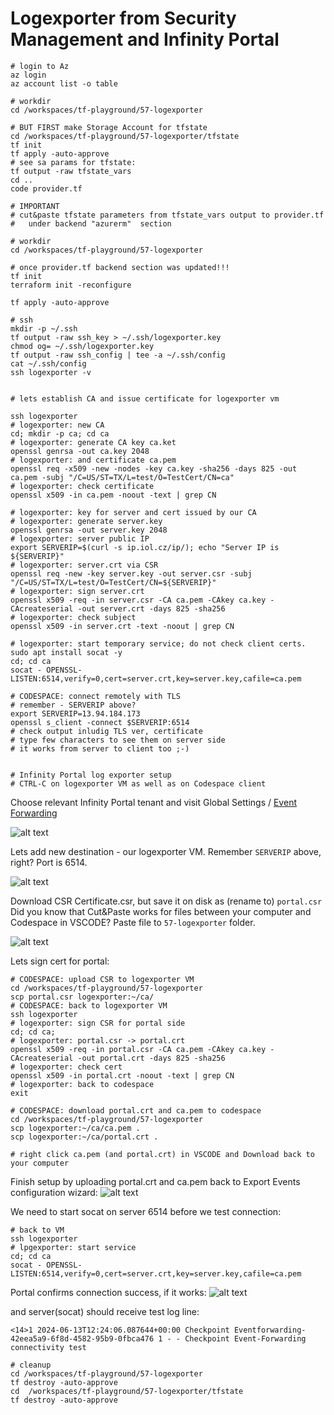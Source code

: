 # Logexporter from Security Management and Infinity Portal

```shell
# login to Az
az login
az account list -o table

# workdir
cd /workspaces/tf-playground/57-logexporter

# BUT FIRST make Storage Account for tfstate
cd /workspaces/tf-playground/57-logexporter/tfstate
tf init
tf apply -auto-approve
# see sa params for tfstate:
tf output -raw tfstate_vars
cd ..
code provider.tf

# IMPORTANT 
# cut&paste tfstate parameters from tfstate_vars output to provider.tf
#   under backend "azurerm"  section

# workdir
cd /workspaces/tf-playground/57-logexporter

# once provider.tf backend section was updated!!!
tf init
terraform init -reconfigure

tf apply -auto-approve

# ssh
mkdir -p ~/.ssh
tf output -raw ssh_key > ~/.ssh/logexporter.key
chmod og= ~/.ssh/logexporter.key
tf output -raw ssh_config | tee -a ~/.ssh/config
cat ~/.ssh/config
ssh logexporter -v


# lets establish CA and issue certificate for logexporter vm

ssh logexporter
# logexporter: new CA
cd; mkdir -p ca; cd ca
# logexporter: generate CA key ca.ket
openssl genrsa -out ca.key 2048
# logexporter: and certificate ca.pem
openssl req -x509 -new -nodes -key ca.key -sha256 -days 825 -out ca.pem -subj "/C=US/ST=TX/L=test/O=TestCert/CN=ca"
# logexporter: check certificate
openssl x509 -in ca.pem -noout -text | grep CN

# logexporter: key for server and cert issued by our CA
# logexporter: generate server.key
openssl genrsa -out server.key 2048
# logexporter: server public IP
export SERVERIP=$(curl -s ip.iol.cz/ip/); echo "Server IP is ${SERVERIP}"
# logexporter: server.crt via CSR
openssl req -new -key server.key -out server.csr -subj "/C=US/ST=TX/L=test/O=TestCert/CN=${SERVERIP}"
# logexporter: sign server.crt
openssl x509 -req -in server.csr -CA ca.pem -CAkey ca.key -CAcreateserial -out server.crt -days 825 -sha256
# logexporter: check subject
openssl x509 -in server.crt -text -noout | grep CN

# logexporter: start temporary service; do not check client certs.
sudo apt install socat -y
cd; cd ca
socat - OPENSSL-LISTEN:6514,verify=0,cert=server.crt,key=server.key,cafile=ca.pem

# CODESPACE: connect remotely with TLS
# remember - SERVERIP above?
export SERVERIP=13.94.184.173
openssl s_client -connect $SERVERIP:6514 
# check output inludig TLS ver, certificate
# type few characters to see them on server side
# it works from server to client too ;-)


# Infinity Portal log exporter setup
# CTRL-C on logexporter VM as well as on Codespace client
```
Choose relevant Infinity Portal tenant
and visit Global Settings / [Event Forwarding](https://portal.checkpoint.com/dashboard/settings/event-forwarding)

![alt text](img/event_forwarding_menu.png)

Lets add new destination - our logexporter VM. Remember `SERVERIP` above, right? Port is 6514.

![alt text](img/new_destination.png)

Download CSR Certificate.csr, but save it on disk as (rename to) `portal.csr`
Did you know that Cut&Paste works for files between your computer and Codespace in VSCODE? Paste file to `57-logexporter` folder.

![alt text](image.png)

Lets sign cert for portal:
```shell
# CODESPACE: upload CSR to logexporter VM
cd /workspaces/tf-playground/57-logexporter
scp portal.csr logexporter:~/ca/
# CODESPACE: back to logexporter VM
ssh logexporter
# logexporter: sign CSR for portal side
cd; cd ca;
# logexporter: portal.csr -> portal.crt
openssl x509 -req -in portal.csr -CA ca.pem -CAkey ca.key -CAcreateserial -out portal.crt -days 825 -sha256
# logexporter: check cert
openssl x509 -in portal.crt -noout -text | grep CN
# logexporter: back to codespace
exit

# CODESPACE: download portal.crt and ca.pem to codespace
cd /workspaces/tf-playground/57-logexporter
scp logexporter:~/ca/ca.pem .
scp logexporter:~/ca/portal.crt .

# right click ca.pem (and portal.crt) in VSCODE and Download back to your computer

```

Finish setup by uploading portal.crt and ca.pem back to Export Events configuration wizard:
![alt text](img/certificates-uploaded.png)

We need to start socat on server 6514 before we test connection:

```shell
# back to VM
ssh logexporter
# lpgexporter: start service
cd; cd ca
socat - OPENSSL-LISTEN:6514,verify=0,cert=server.crt,key=server.key,cafile=ca.pem

```

Portal confirms connection success, if it works:
![alt text](image-1.png)

and server(socat) should receive test log line:
```
<14>1 2024-06-13T12:24:06.087644+00:00 Checkpoint Eventforwarding-42eea5a9-6f8d-4582-95b9-0fbca476 1 - - Checkpoint Event-Forwarding connectivity test
```

```shell
# cleanup
cd /workspaces/tf-playground/57-logexporter
tf destroy -auto-approve
cd  /workspaces/tf-playground/57-logexporter/tfstate
tf destroy -auto-approve
```